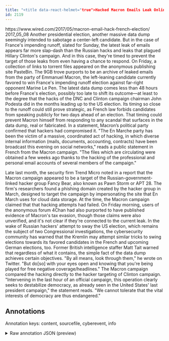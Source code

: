 ```yaml
---
title: "<title data-react-helmet="true">Hacked Macron Emails Leak Online Ahead of French Presidential Runoff Election | WIRED</title>"
id: 2119
---
```


<title data-react-helmet="true">Hacked Macron Emails Leak Online Ahead of French Presidential Runoff Election | WIRED</title>
<source> https://www.wired.com/2017/05/macron-email-hack-french-election/ </source>
<date> 2017_05_08 </date>
<text>
Another presidential election, another massive data dump seemingly intended to sabotage a center-left candidate. But in the case of France's impending runoff, slated for Sunday, the latest leak of emails appears far more slap-dash than the Russian hacks and leaks that plagued Hillary Clinton's campaign. And in this case, they're timed to prevent the target of those leaks from even having a chance to respond.
On Friday, a collection of links to torrent files appeared on the anonymous publishing site PasteBin. The 9GB trove purports to be an archive of leaked emails from the party of Emmanuel Macron, the left-leaning candidate currently favored to win France's impending runoff election against far-right opponent Marine Le Pen.
The latest data dump comes less than 48 hours before France's election, possibly too late to shift its outcome—at least to the degree that the hacks of the DNC and Clinton campaign chairman John Podesta did in the months leading up to the US election. Its timing so close to the runoff could still prove strategic, as French law forbids candidates from speaking publicly for two days ahead of an election. That timing could prevent Macron himself from responding to any scandal that surfaces in the data dump, real or fabricated.
In a statement, Macron’s political party confirmed that hackers had compromised it. "The En Marche party has been the victim of a massive, coordinated act of hacking, in which diverse internal information (mails, documents, accounting, contracts) have been broadcast this evening on social networks," reads a public statement in French from the Macron campaign. "The files which are circulating were obtained a few weeks ago thanks to the hacking of the professional and personal email accounts of several members of the campaign."

Late last month, the security firm Trend Micro noted in a report that the Macron campaign appeared to be a target of the Russian-government-linked hacker group Fancy Bear, also known as Pawn Storm or APT 28. The firm's researchers found a phishing domain created by the hacker group in March, designed to target the campaign by impersonating the site that En March uses for cloud data storage. At the time, the Macron campaign claimed that that hacking attempts had failed. On Friday morning, users of the anonymous forum 4Chan had also purported to have published evidence of Macron's tax evasion, though those claims were also unverified, and it's not clear if they're connected to the current leak.
In the wake of Russian hackers' attempt to sway the US election, which remains the subject of two Congressional investigations, the cybersecurity community has warned that the Kremlin may attempt similar tricks to swing elections towards its favored candidates in the French and upcoming German elections, too.
Former British intelligence staffer Matt Tait warned that regardless of what it contains, the simple fact of the data dump achieves certain objectives. "By all means, look through them," he wrote on Twitter. "But do[so] with your eyes open and knowing that you're being played for free negative coverage/headlines."
The Macron campaign compared the hacking directly to the hacker targeting of Clinton campaign. "Intervening in the last hour of an official campaign, this operation clearly seeks to destabilize democracy, as already seen in the United States' last president campaign," the statement reads. "We cannot tolerate that the vital interests of democracy are thus endangered."
</text>



## Annotations

Annotation keys: content, sourcefile, cyberevent, info

<details>
<summary>Raw annotation JSON (preview)</summary>

```json
{
  "content": "Another presidential election, another massive data dump seemingly intended to sabotage a center-left candidate. But in the case of France's impending runoff, slated for Sunday, the latest leak of emails appears far more slap-dash than the Russian hacks and leaks that plagued Hillary Clinton's campaign. And in this case, they're timed to prevent the target of those leaks from even having a chance to respond. On Friday, a collection of links to torrent files appeared on the anonymous publishing site PasteBin. The 9GB trove purports to be an archive of leaked emails from the party of Emmanuel Macron, the left-leaning candidate currently favored to win France's impending runoff election against far-right opponent Marine Le Pen. The latest data dump comes less than 48 hours before France's election, possibly too late to shift its outcome\u2014at least to the degree that the hacks of the DNC and Clinton campaign chairman John Podesta did in the months leading up to the US election. Its timing so close to the runoff could still prove strategic, as French law forbids candidates from speaking publicly for two days ahead of an election. That timing could prevent Macron himself from responding to any scandal that surfaces in the data dump, real or fabricated. In a statement, Macron\u2019s political party confirmed that hackers had compromised it. \"The En Marche party has been the victim of a massive, coordinated act of hacking, in which diverse internal information (mails, documents, accounting, contracts) have been broadcast this evening on social networks,\" reads a public statement in French from the Macron campaign. \"The files which are circulating were obtained a few weeks ago thanks to the hacking of the professional and personal email accounts of several members of the campaign.\"  Late last month, the security firm Trend Micro noted in a report that the Macron campaign appeared to be a target of the Russian-government-linked hacker group Fancy Bear, also known as Pawn Storm or APT 28. The firm's researchers found a phishing domain created by the hacker group in March, designed to target the campaign by impersonating the site that En March uses for cloud data storage. At the time, the Macron campaign claimed that that hacking attempts had failed. On Friday morning, users of the anonymous forum 4Chan had also purported to have published evidence of Macron's tax evasion, though those claims were also unverified, and it's not clear if they're connected to the current leak. In the wake of Russian hackers' attempt to sway the US election, which remains the subject of two Congressional investigations, the cybersecurity community has warned that the Kremlin may attempt similar tricks to swing elections towards its favored candidates in the French and upcoming German elections, too. Former British intelligence staffer Matt Tait warned that regardless of what it contains, the simple fact of the data dump achieves certain objectives. \"By all means, look through them,\" he wrote on Twitter. \"But do[so] with your eyes open and knowing that you're being played for free negative coverage/headlines.\" The Macron campaign compared the hacking directly to the hacker targeting of Clinton campaign. \"Intervening in the last hour of an official campaign, this operation clearly seeks to destabilize democracy, as already seen in the United States' last president campaign,\" the statement reads. \"We cannot tolerate that the vital interests of democracy are thus endangered.\"",
  "sourcefile": "2119.txt",
  "cyberevent": {
    "hopper": [
      {
        "index": 0,
        "relation": "Same",
        "events": [
          {
            "index": "E6",
            "type": "Attack",
            "realis": "Actual",
            "nugget": {
              "startOffset": 1329,
              "index": "T9",
              "endOffset": 1344,
              "text": "had compromised"
            },
            "argument": [
              {
      
```
</details>
